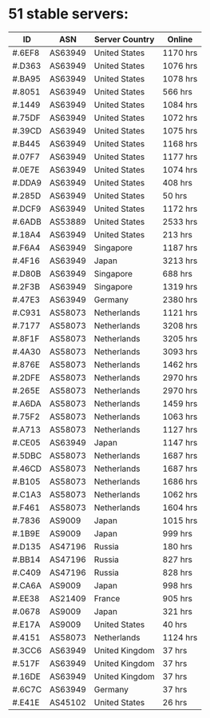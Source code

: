 # 51 stable servers:

| ID | ASN | Server Country | Online |
| ------ | ------ | ------ | ------ |
| #.6EF8 | AS63949 | United States | 1170 hrs |
| #.D363 | AS63949 | United States | 1076 hrs |
| #.BA95 | AS63949 | United States | 1078 hrs |
| #.8051 | AS63949 | United States | 566 hrs |
| #.1449 | AS63949 | United States | 1084 hrs |
| #.75DF | AS63949 | United States | 1072 hrs |
| #.39CD | AS63949 | United States | 1075 hrs |
| #.B445 | AS63949 | United States | 1168 hrs |
| #.07F7 | AS63949 | United States | 1177 hrs |
| #.0E7E | AS63949 | United States | 1074 hrs |
| #.DDA9 | AS63949 | United States | 408 hrs |
| #.285D | AS63949 | United States | 50 hrs |
| #.DCF9 | AS63949 | United States | 1172 hrs |
| #.6ADB | AS53889 | United States | 2533 hrs |
| #.18A4 | AS63949 | United States | 213 hrs |
| #.F6A4 | AS63949 | Singapore | 1187 hrs |
| #.4F16 | AS63949 | Japan | 3213 hrs |
| #.D80B | AS63949 | Singapore | 688 hrs |
| #.2F3B | AS63949 | Singapore | 1319 hrs |
| #.47E3 | AS63949 | Germany | 2380 hrs |
| #.C931 | AS58073 | Netherlands | 1121 hrs |
| #.7177 | AS58073 | Netherlands | 3208 hrs |
| #.8F1F | AS58073 | Netherlands | 3205 hrs |
| #.4A30 | AS58073 | Netherlands | 3093 hrs |
| #.876E | AS58073 | Netherlands | 1462 hrs |
| #.2DFE | AS58073 | Netherlands | 2970 hrs |
| #.265E | AS58073 | Netherlands | 2970 hrs |
| #.A6DA | AS58073 | Netherlands | 1459 hrs |
| #.75F2 | AS58073 | Netherlands | 1063 hrs |
| #.A713 | AS58073 | Netherlands | 1127 hrs |
| #.CE05 | AS63949 | Japan | 1147 hrs |
| #.5DBC | AS58073 | Netherlands | 1687 hrs |
| #.46CD | AS58073 | Netherlands | 1687 hrs |
| #.B105 | AS58073 | Netherlands | 1686 hrs |
| #.C1A3 | AS58073 | Netherlands | 1062 hrs |
| #.F461 | AS58073 | Netherlands | 1604 hrs |
| #.7836 | AS9009 | Japan | 1015 hrs |
| #.1B9E | AS9009 | Japan | 999 hrs |
| #.D135 | AS47196 | Russia | 180 hrs |
| #.BB14 | AS47196 | Russia | 827 hrs |
| #.C409 | AS47196 | Russia | 828 hrs |
| #.CA6A | AS9009 | Japan | 998 hrs |
| #.EE38 | AS21409 | France | 905 hrs |
| #.0678 | AS9009 | Japan | 321 hrs |
| #.E17A | AS9009 | United States | 40 hrs |
| #.4151 | AS58073 | Netherlands | 1124 hrs |
| #.3CC6 | AS63949 | United Kingdom | 37 hrs |
| #.517F | AS63949 | United Kingdom | 37 hrs |
| #.16DE | AS63949 | United Kingdom | 37 hrs |
| #.6C7C | AS63949 | Germany | 37 hrs |
| #.E41E | AS45102 | United States | 26 hrs |

